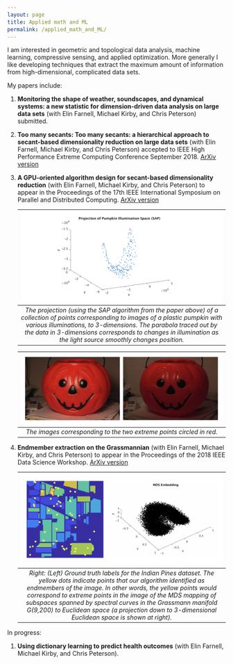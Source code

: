 ```yaml
---
layout: page
title: Applied math and ML
permalink: /applied_math_and_ML/
---
```


I am interested in geometric and topological data analysis, machine learning, compressive sensing, and applied optimization. More generally I like developing techniques that extract the maximum amount of information from high-dimensional, complicated data sets. 

My papers include:

1. **Monitoring the shape of weather, soundscapes, and dynamical systems: a new statistic for dimension-driven data analysis on large data sets** (with Elin Farnell, Michael Kirby, and Chris Peterson) submitted.

2. **Too many secants: Too many secants: a hierarchical approach to secant-based dimensionality reduction on large data sets** (with Elin Farnell, Michael Kirby, and Chris Peterson) accepted to IEEE High Performance Extreme Computing Conference September 2018. [ArXiv version](https://arxiv.org/abs/1808.01686)

3. **A GPU-oriented algorithm design for secant-based dimensionality reduction** (with Elin Farnell, Michael Kirby, and Chris Peterson) to appear in the Proceedings of the 17th IEEE International Symposium on Parallel and Distributed Computing. [ArXiv version](https://arxiv.org/abs/1807.03425)

    | ![pumpkin images projection](Pumpkin_Proj_SAP_Reel1ColorPCA2.png) |
    |:--:|
    | *The projection (using the SAP algorithm from the paper above) of a collection of points corresponding to images of a plastic pumpkin with various illuminations, to 3-dimensions. The parabola traced out by the data in 3-dimensions corresponds to changes in illumination as the light source smoothly changes position.* |

    | ![extreme_pumpkin_pictures](double_pumpkin2.png)
    |:--:| 
    | *The images corresponding to the two extreme points circled in red.* |

4. **Endmember extraction on the Grassmannian** (with Elin Farnell, Michael Kirby, and Chris Peterson) to appear in the Proceedings of the 2018 IEEE Data Science Workshop. [ArXiv version](https://arxiv.org/abs/1807.01401)

    | ![Indian_pines_endmembers](IP_Grassmannian_embedding.png) |
    |:--:|
    | *Right: (Left) Ground truth labels for the Indian Pines dataset. The yellow dots indicate points that our algorithm identified as endmembers of the image. In other words, the yellow points would correspond to extreme points in the image of the MDS mapping of subspaces spanned by spectral curves in the Grassmann manifold G(9,200) to Euclidean space (a projection down to 3-dimensional Euclidean space is shown at right).* | 


In progress:

1. **Using dictionary learning to predict health outcomes** (with Elin Farnell, Michael Kirby, and Chris Peterson).
